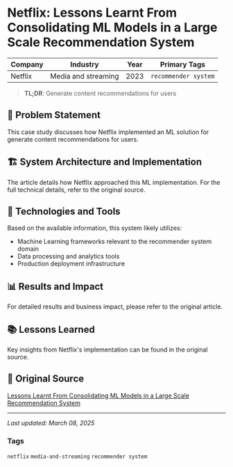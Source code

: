 # Netflix: Lessons Learnt From Consolidating ML Models in a Large Scale Recommendation System

| Company | Industry | Year | Primary Tags | 
|---------|----------|------|--------------|
| Netflix | Media and streaming | 2023 | `recommender system` |

> **TL;DR**: Generate content recommendations for users

## 📝 Problem Statement

This case study discusses how Netflix implemented an ML solution for generate content recommendations for users.

## 🏗️ System Architecture and Implementation

The article details how Netflix approached this ML implementation. For the full technical details, refer to the original source.

## 🔧 Technologies and Tools

Based on the available information, this system likely utilizes:

- Machine Learning frameworks relevant to the recommender system domain
- Data processing and analytics tools
- Production deployment infrastructure

## 📊 Results and Impact

For detailed results and business impact, please refer to the original article.

## 📚 Lessons Learned

Key insights from Netflix's implementation can be found in the original source.

## 🔗 Original Source

[Lessons Learnt From Consolidating ML Models in a Large Scale Recommendation System](https://netflixtechblog.medium.com/lessons-learnt-from-consolidating-ml-models-in-a-large-scale-recommendation-system-870c5ea5eb4a )

---

*Last updated: March 08, 2025*

### Tags

`netflix` `media-and-streaming` `recommender system`
